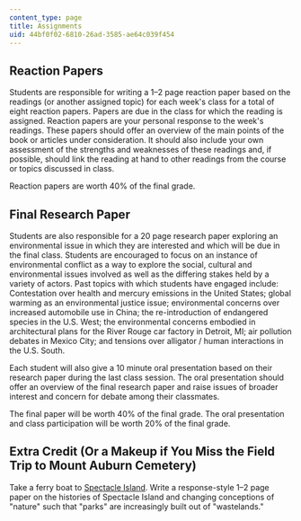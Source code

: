 ```yaml
---
content_type: page
title: Assignments
uid: 44bf0f02-6810-26ad-3585-ae64c039f454
---
```


Reaction Papers
---------------

Students are responsible for writing a 1–2 page reaction paper based on the readings (or another assigned topic) for each week's class for a total of eight reaction papers. Papers are due in the class for which the reading is assigned. Reaction papers are your personal response to the week's readings. These papers should offer an overview of the main points of the book or articles under consideration. It should also include your own assessment of the strengths and weaknesses of these readings and, if possible, should link the reading at hand to other readings from the course or topics discussed in class.

Reaction papers are worth 40% of the final grade.

Final Research Paper
--------------------

Students are also responsible for a 20 page research paper exploring an environmental issue in which they are interested and which will be due in the final class. Students are encouraged to focus on an instance of environmental conflict as a way to explore the social, cultural and environmental issues involved as well as the differing stakes held by a variety of actors. Past topics with which students have engaged include: Contestation over health and mercury emissions in the United States; global warming as an environmental justice issue; environmental concerns over increased automobile use in China; the re-introduction of endangered species in the U.S. West; the environmental concerns embodied in architectural plans for the River Rouge car factory in Detroit, MI; air pollution debates in Mexico City; and tensions over alligator / human interactions in the U.S. South.

Each student will also give a 10 minute oral presentation based on their research paper during the last class session. The oral presentation should offer an overview of the final research paper and raise issues of broader interest and concern for debate among their classmates.

The final paper will be worth 40% of the final grade. The oral presentation and class participation will be worth 20% of the final grade.

Extra Credit (Or a Makeup if You Miss the Field Trip to Mount Auburn Cemetery)
------------------------------------------------------------------------------

Take a ferry boat to [Spectacle Island](http://www.bostonharborislands.org/spectacle-island). Write a response-style 1–2 page paper on the histories of Spectacle Island and changing conceptions of "nature" such that "parks" are increasingly built out of "wastelands."